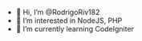 - 👋 Hi, I’m @RodrigoRiv182
- 👀 I’m interested in NodeJS, PHP
- 🌱 I’m currently learning CodeIgniter

<!---
RodrigoRiv182/RodrigoRiv182 is a ✨ special ✨ repository because its `README.md` (this file) appears on your GitHub profile.
You can click the Preview link to take a look at your changes.
--->
